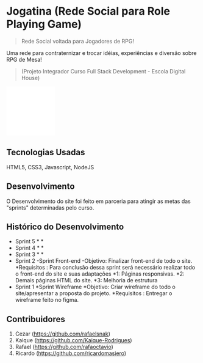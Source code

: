 # Jogatina (Rede Social para Role Playing Game)
> Rede Social voltada para Jogadores de RPG!

Uma rede para contraternizar e trocar idéias, experiências e diversão sobre RPG de Mesa!

>(Projeto Integrador Curso Full Stack Development - Escola Digital House)

![](tetris.gif)


## Tecnologias Usadas

HTML5, CSS3, Javascript, NodeJS

## Desenvolvimento

O Desenvolvimento do site foi feito em parceria para atingir as metas das "sprints" determinadas pelo curso.

## Histórico do Desenvolvimento

* Sprint 5
    * 
    *
* Sprint 4
    * 
    * 
* Sprint 3
    * 
    * 
* Sprint 2
    -Sprint Front-end
    -Objetivo: Finalizar front-end de todo o site.
    *Requisitos : Para conclusão dessa sprint será necessário realizar todo o front-end do site e suas adaptações
    *1: Páginas responsivas.
    *2: Demais páginas HTML do site.
    *3: Melhoria de estrutura
* Sprint 1
    *Sprint Wireframe
    *Objetivo: Criar wireframe do todo o site/apresentar a proposta do projeto.
    *Requisitos : Entregar o wireframe feito no figma.
  

## Contribuidores

1. Cezar (https://github.com/rafaelsnak)
2. Kaique (https://github.com/Kaique-Rodrigues)
3. Rafael (https://github.com/rafaoctavio)
4. Ricardo (https://github.com/ricardomasiero)

